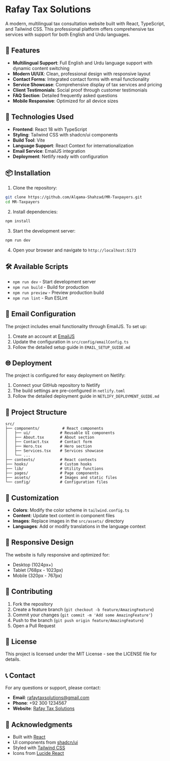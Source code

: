 # Rafay Tax Solutions

A modern, multilingual tax consultation website built with React, TypeScript, and Tailwind CSS. This professional platform offers comprehensive tax services with support for both English and Urdu languages.

## 🌟 Features

- **Multilingual Support**: Full English and Urdu language support with dynamic content switching
- **Modern UI/UX**: Clean, professional design with responsive layout
- **Contact Forms**: Integrated contact forms with email functionality
- **Service Showcase**: Comprehensive display of tax services and pricing
- **Client Testimonials**: Social proof through customer testimonials
- **FAQ Section**: Detailed frequently asked questions
- **Mobile Responsive**: Optimized for all device sizes

## 🚀 Technologies Used

- **Frontend**: React 18 with TypeScript
- **Styling**: Tailwind CSS with shadcn/ui components
- **Build Tool**: Vite
- **Language Support**: React Context for internationalization
- **Email Service**: EmailJS integration
- **Deployment**: Netlify ready with configuration

## 📦 Installation

1. Clone the repository:
```bash
git clone https://github.com/Alqama-Shahzad/MR-Taxpayers.git
cd MR-Taxpayers
```

2. Install dependencies:
```bash
npm install
```

3. Start the development server:
```bash
npm run dev
```

4. Open your browser and navigate to `http://localhost:5173`

## 🛠️ Available Scripts

- `npm run dev` - Start development server
- `npm run build` - Build for production
- `npm run preview` - Preview production build
- `npm run lint` - Run ESLint

## 📧 Email Configuration

The project includes email functionality through EmailJS. To set up:

1. Create an account at [EmailJS](https://www.emailjs.com/)
2. Update the configuration in `src/config/emailConfig.ts`
3. Follow the detailed setup guide in `EMAIL_SETUP_GUIDE.md`

## 🌐 Deployment

The project is configured for easy deployment on Netlify:

1. Connect your GitHub repository to Netlify
2. The build settings are pre-configured in `netlify.toml`
3. Follow the detailed deployment guide in `NETLIFY_DEPLOYMENT_GUIDE.md`

## 📁 Project Structure

```
src/
├── components/          # React components
│   ├── ui/             # Reusable UI components
│   ├── About.tsx       # About section
│   ├── Contact.tsx     # Contact form
│   ├── Hero.tsx        # Hero section
│   ├── Services.tsx    # Services showcase
│   └── ...
├── contexts/           # React contexts
├── hooks/              # Custom hooks
├── lib/                # Utility functions
├── pages/              # Page components
├── assets/             # Images and static files
└── config/             # Configuration files
```

## 🎨 Customization

- **Colors**: Modify the color scheme in `tailwind.config.ts`
- **Content**: Update text content in component files
- **Images**: Replace images in the `src/assets/` directory
- **Languages**: Add or modify translations in the language context

## 📱 Responsive Design

The website is fully responsive and optimized for:
- Desktop (1024px+)
- Tablet (768px - 1023px)
- Mobile (320px - 767px)

## 🤝 Contributing

1. Fork the repository
2. Create a feature branch (`git checkout -b feature/AmazingFeature`)
3. Commit your changes (`git commit -m 'Add some AmazingFeature'`)
4. Push to the branch (`git push origin feature/AmazingFeature`)
5. Open a Pull Request

## 📄 License

This project is licensed under the MIT License - see the LICENSE file for details.

## 📞 Contact

For any questions or support, please contact:
- **Email**: rafaytaxsolutions@gmail.com
- **Phone**: +92 300 1234567
- **Website**: [Rafay Tax Solutions](https://your-domain.com)

## 🙏 Acknowledgments

- Built with [React](https://reactjs.org/)
- UI components from [shadcn/ui](https://ui.shadcn.com/)
- Styled with [Tailwind CSS](https://tailwindcss.com/)
- Icons from [Lucide React](https://lucide.dev/)
